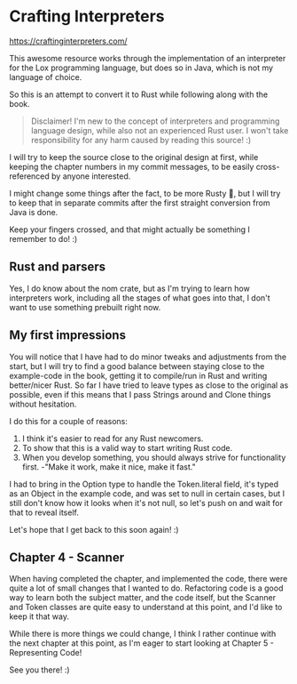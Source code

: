 # Crafting Interpreters

https://craftinginterpreters.com/

This awesome resource works through the implementation of an interpreter for the Lox programming language, but does so in Java, which is not my language of choice.

So this is an attempt to convert it to Rust while following along with the book.

> Disclaimer! 
I'm new to the concept of interpreters and programming language design, while also not an experienced Rust user. I won't take responsibility for any harm caused by reading this source! :)

I will try to keep the source close to the original design at first, while keeping the chapter numbers in my commit messages, to be easily cross-referenced by anyone interested.

I might change some things after the fact, to be more Rusty 🦀, but I will try to keep that in separate commits after the first straight conversion from Java is done.

Keep your fingers crossed, and that might actually be something I remember to do! :)


## Rust and parsers

Yes, I do know about the nom crate, but as I'm trying to learn how interpreters work, including all the stages of what goes into that, I don't want to use something prebuilt right now.


## My first impressions

You will notice that I have had to do minor tweaks and adjustments from the start, but I will try to find a good balance between staying close to the example-code in the book, getting it to compile/run in Rust and writing better/nicer Rust. So far I have tried to leave types as close to the original as possible, even if this means that I pass Strings around and Clone things without hesitation.

I do this for a couple of reasons:

1. I think it's easier to read for any Rust newcomers.
2. To show that this is a valid way to start writing Rust code.
3. When you develop something, you should always strive for functionality first. -"Make it work, make it nice, make it fast."

I had to bring in the Option type to handle the Token.literal field, it's typed as an Object in the example code, and was set to null in certain cases, but I still don't know how it looks when it's not null, so let's push on and wait for that to reveal itself.

Let's hope that I get back to this soon again! :)

## Chapter 4 - Scanner

When having completed the chapter, and implemented the code, there were quite a lot of small changes that I wanted to do. Refactoring code is a good way to learn both the subject matter, and the code itself, but the Scanner and Token classes are quite easy to understand at this point, and I'd like to keep it that way.

While there is more things we could change, I think I rather continue with the next chapter at this point, as I'm eager to start looking at Chapter 5 - Representing Code!

See you there! :)
